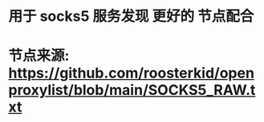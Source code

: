 # 用于 socks5 服务发现 更好的 节点配合

# 节点来源: https://github.com/roosterkid/openproxylist/blob/main/SOCKS5_RAW.txt

